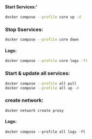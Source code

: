 
#### **Start Services:'**
```bash
docker compose --profile core up -d
```


### **Stop Sservices:**
```bash
docker compose --profile core down
```

#### **Logs:**

```bash
docker compose --profile core logs -ft
```
### **Start & update all services:**
```bash
docker compose --profile all pull
docker compose --profile all up -d
```

### **create network:**

```bash
docker network create proxy
```

#### **Logs:**

```shell
docker compose --profile all logs -ft
```
